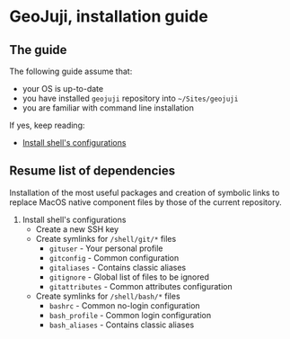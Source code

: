 # GeoJuji, installation guide


## The guide

The following guide assume that:
- your OS is up-to-date
- you have installed `geojuji` repository into `~/Sites/geojuji`
- you are familiar with command line installation


If yes, keep reading:
- [Install shell's configurations](./install-shell.md)



## Resume list of dependencies

Installation of the most useful packages and creation of symbolic links to replace MacOS native component files by those of the current repository.

1. Install shell's configurations
    - Create a new SSH key
    - Create symlinks for `/shell/git/*` files
        + `gituser` - Your personal profile
        + `gitconfig` - Common configuration
        + `gitaliases` - Contains classic aliases
        + `gitignore` - Global list of files to be ignored
        + `gitattributes` - Common attributes configuration
    - Create symlinks for `/shell/bash/*` files
        + `bashrc` - Common no-login configuration
        + `bash_profile` - Common login configuration
        + `bash_aliases` - Contains classic aliases

